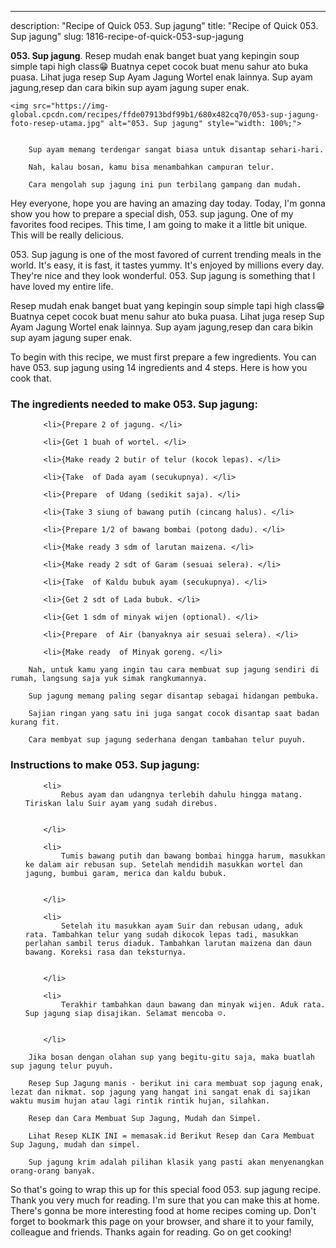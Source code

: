 ---
description: "Recipe of Quick 053. Sup jagung"
title: "Recipe of Quick 053. Sup jagung"
slug: 1816-recipe-of-quick-053-sup-jagung

<p>
	<strong>053. Sup jagung</strong>. 
	Resep mudah enak banget buat yang kepingin soup simple tapi high class😁 Buatnya cepet cocok buat menu sahur ato buka puasa. Lihat juga resep Sup Ayam Jagung Wortel enak lainnya. Sup ayam jagung,resep dan cara bikin sup ayam jagung super enak.
</p>
<p>
	
	<img src="https://img-global.cpcdn.com/recipes/ffde07913bdf99b1/680x482cq70/053-sup-jagung-foto-resep-utama.jpg" alt="053. Sup jagung" style="width: 100%;">
	
	
		Sup ayam memang terdengar sangat biasa untuk disantap sehari-hari.
	
		Nah, kalau bosan, kamu bisa menambahkan campuran telur.
	
		Cara mengolah sup jagung ini pun terbilang gampang dan mudah.
	
</p>
<p>
	Hey everyone, hope you are having an amazing day today. Today, I'm gonna show you how to prepare a special dish, 053. sup jagung. One of my favorites food recipes. This time, I am going to make it a little bit unique. This will be really delicious.
</p>
	
<p>
	053. Sup jagung is one of the most favored of current trending meals in the world. It's easy, it is fast, it tastes yummy. It's enjoyed by millions every day. They're nice and they look wonderful. 053. Sup jagung is something that I have loved my entire life.
</p>
<p>
	Resep mudah enak banget buat yang kepingin soup simple tapi high class😁 Buatnya cepet cocok buat menu sahur ato buka puasa. Lihat juga resep Sup Ayam Jagung Wortel enak lainnya. Sup ayam jagung,resep dan cara bikin sup ayam jagung super enak.
</p>

<p>
To begin with this recipe, we must first prepare a few ingredients. You can have 053. sup jagung using 14 ingredients and 4 steps. Here is how you cook that.
</p>

<h3>The ingredients needed to make 053. Sup jagung:</h3>

<ol>
	
		<li>{Prepare 2 of jagung. </li>
	
		<li>{Get 1 buah of wortel. </li>
	
		<li>{Make ready 2 butir of telur (kocok lepas). </li>
	
		<li>{Take  of Dada ayam (secukupnya). </li>
	
		<li>{Prepare  of Udang (sedikit saja). </li>
	
		<li>{Take 3 siung of bawang putih (cincang halus). </li>
	
		<li>{Prepare 1/2 of bawang bombai (potong dadu). </li>
	
		<li>{Make ready 3 sdm of larutan maizena. </li>
	
		<li>{Make ready 2 sdt of Garam (sesuai selera). </li>
	
		<li>{Take  of Kaldu bubuk ayam (secukupnya). </li>
	
		<li>{Get 2 sdt of Lada bubuk. </li>
	
		<li>{Get 1 sdm of minyak wijen (optional). </li>
	
		<li>{Prepare  of Air (banyaknya air sesuai selera). </li>
	
		<li>{Make ready  of Minyak goreng. </li>
	
</ol>
<p>
	
		Nah, untuk kamu yang ingin tau cara membuat sup jagung sendiri di rumah, langsung saja yuk simak rangkumannya.
	
		Sup jagung memang paling segar disantap sebagai hidangan pembuka.
	
		Sajian ringan yang satu ini juga sangat cocok disantap saat badan kurang fit.
	
		Cara membyat sup jagung sederhana dengan tambahan telur puyuh.
	
</p>

<h3>Instructions to make 053. Sup jagung:</h3>

<ol>
	
		<li>
			Rebus ayam dan udangnya terlebih dahulu hingga matang. Tiriskan lalu Suir ayam yang sudah direbus.
			
			
		</li>
	
		<li>
			Tumis bawang putih dan bawang bombai hingga harum, masukkan ke dalam air rebusan sup. Setelah mendidih masukkan wortel dan jagung, bumbui garam, merica dan kaldu bubuk.
			
			
		</li>
	
		<li>
			Setelah itu masukkan ayam Suir dan rebusan udang, aduk rata. Tambahkan telur yang sudah dikocok lepas tadi, masukkan perlahan sambil terus diaduk. Tambahkan larutan maizena dan daun bawang. Koreksi rasa dan teksturnya.
			
			
		</li>
	
		<li>
			Terakhir tambahkan daun bawang dan minyak wijen. Aduk rata. Sup jagung siap disajikan. Selamat mencoba ☺️.
			
			
		</li>
	
</ol>

<p>
	
		Jika bosan dengan olahan sup yang begitu-gitu saja, maka buatlah sup jagung telur puyuh.
	
		Resep Sup Jagung manis - berikut ini cara membuat sop jagung enak, lezat dan nikmat. sop jagung yang hangat ini sangat enak di sajikan waktu musim hujan atau lagi rintik rintik hujan, silahkan.
	
		Resep dan Cara Membuat Sup Jagung, Mudah dan Simpel.
	
		Lihat Resep KLIK INI = memasak.id Berikut Resep dan Cara Membuat Sup Jagung, mudah dan simpel.
	
		Sup jagung krim adalah pilihan klasik yang pasti akan menyenangkan orang-orang banyak.
	
</p>

<p>
	So that's going to wrap this up for this special food 053. sup jagung recipe. Thank you very much for reading. I'm sure that you can make this at home. There's gonna be more interesting food at home recipes coming up. Don't forget to bookmark this page on your browser, and share it to your family, colleague and friends. Thanks again for reading. Go on get cooking!
</p>
